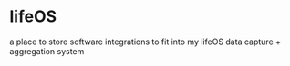 # lifeOS
a place to store software integrations to fit into my lifeOS data capture + aggregation system
